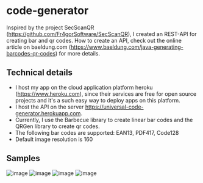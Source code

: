# code-generator
Inspired by the project SecScanQR (https://github.com/Fr4gorSoftware/SecScanQR), I created an REST-API for creating bar and qr codes. How to create an API, check out the online article on baeldung.com (https://www.baeldung.com/java-generating-barcodes-qr-codes) for more details.
## Technical details
- I host my app on the cloud application platform heroku (https://www.heroku.com), since their services are free for open source projects and it's a such easy way to deploy apps on this platform.
- I host the API on the server https://universal-code-generator.herokuapp.com.
- Currently, I use the Barbecue library to create linear bar codes and the QRGen library to create qr codes.
- The following bar codes are supported: EAN13, PDF417, Code128
- Default image resolution is 160
## Samples
![image](https://user-images.githubusercontent.com/15387251/193482581-c106e2f0-7917-46f3-801e-4a2710992c94.png)
![image](https://user-images.githubusercontent.com/15387251/193482602-774adb57-5487-48a2-91b4-97c7621cf06b.png)
![image](https://user-images.githubusercontent.com/15387251/193482652-3bc90506-1ec1-4028-a4ef-f092dd23cb59.png)
![image](https://user-images.githubusercontent.com/15387251/193482762-5bb5b313-fa28-4c44-9f87-462d21c86a00.png)





